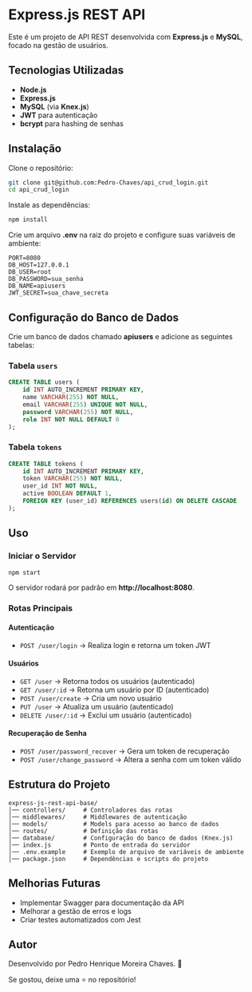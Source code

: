# Express.js REST API

Este é um projeto de API REST desenvolvida com **Express.js** e **MySQL**, focado na gestão de usuários.

## Tecnologias Utilizadas
- **Node.js**
- **Express.js**
- **MySQL** (via **Knex.js**)
- **JWT** para autenticação
- **bcrypt** para hashing de senhas

## Instalação

Clone o repositório:
```sh
git clone git@github.com:Pedro-Chaves/api_crud_login.git
cd api_crud_login
```

Instale as dependências:
```sh
npm install
```

Crie um arquivo **.env** na raiz do projeto e configure suas variáveis de ambiente:
```
PORT=8080
DB_HOST=127.0.0.1
DB_USER=root
DB_PASSWORD=sua_senha
DB_NAME=apiusers
JWT_SECRET=sua_chave_secreta
```

## Configuração do Banco de Dados
Crie um banco de dados chamado **apiusers** e adicione as seguintes tabelas:

### Tabela `users`
```sql
CREATE TABLE users (
    id INT AUTO_INCREMENT PRIMARY KEY,
    name VARCHAR(255) NOT NULL,
    email VARCHAR(255) UNIQUE NOT NULL,
    password VARCHAR(255) NOT NULL,
    role INT NOT NULL DEFAULT 0
);
```

### Tabela `tokens`
```sql
CREATE TABLE tokens (
    id INT AUTO_INCREMENT PRIMARY KEY,
    token VARCHAR(255) NOT NULL,
    user_id INT NOT NULL,
    active BOOLEAN DEFAULT 1,
    FOREIGN KEY (user_id) REFERENCES users(id) ON DELETE CASCADE
);
```

## Uso

### Iniciar o Servidor
```sh
npm start
```
O servidor rodará por padrão em **http://localhost:8080**.

### Rotas Principais

#### Autenticação
- `POST /user/login` → Realiza login e retorna um token JWT

#### Usuários
- `GET /user` → Retorna todos os usuários (autenticado)
- `GET /user/:id` → Retorna um usuário por ID (autenticado)
- `POST /user/create` → Cria um novo usuário
- `PUT /user` → Atualiza um usuário (autenticado)
- `DELETE /user/:id` → Exclui um usuário (autenticado)

#### Recuperação de Senha
- `POST /user/password_recover` → Gera um token de recuperação
- `POST /user/change_password` → Altera a senha com um token válido

## Estrutura do Projeto
```
express-js-rest-api-base/
│── controllers/     # Controladores das rotas
│── middlewares/     # Middlewares de autenticação
│── models/          # Models para acesso ao banco de dados
│── routes/          # Definição das rotas
│── database/        # Configuração do banco de dados (Knex.js)
│── index.js         # Ponto de entrada do servidor
│── .env.example     # Exemplo de arquivo de variáveis de ambiente
│── package.json     # Dependências e scripts do projeto
```

## Melhorias Futuras
- Implementar Swagger para documentação da API
- Melhorar a gestão de erros e logs
- Criar testes automatizados com Jest

## Autor
Desenvolvido por Pedro Henrique Moreira Chaves. 🚀

Se gostou, deixe uma ⭐ no repositório!
